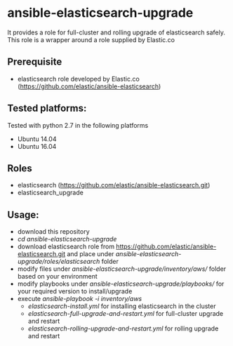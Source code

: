 # ansible-elasticsearch-upgrade

It provides a role for full-cluster and rolling upgrade of elasticsearch safely. This role is a wrapper around a role supplied by Elastic.co

## Prerequisite
* elasticsearch role developed by  Elastic.co (https://github.com/elastic/ansible-elasticsearch)

## Tested platforms:
Tested with python 2.7 in the following platforms
* Ubuntu 14.04
* Ubuntu 16.04

## Roles
* elasticsearch (https://github.com/elastic/ansible-elasticsearch.git)
* elasticsearch_upgrade

## Usage: 
   * download this repository
   * _cd ansible-elasticsearch-upgrade_   
   * download elasticsearch role from https://github.com/elastic/ansible-elasticsearch.git and place under _ansible-elasticsearch-upgrade/roles/elasticsearch_ folder
   * modify files under _ansible-elasticsearch-upgrade/inventory/aws/_ folder based on your environment
   * modify playbooks under _ansible-elasticsearch-upgrade/playbooks/_ for your required version to install/upgrade
   * execute _ansible-playbook -i inventory/aws <playbook yml file>_
      - _elasticsearch-install.yml_ for installing elasticsearch in the cluster
	  - _elasticsearch-full-upgrade-and-restart.yml_ for full-cluster upgrade and restart
	  - _elasticsearch-rolling-upgrade-and-restart.yml_ for rolling upgrade and restart
